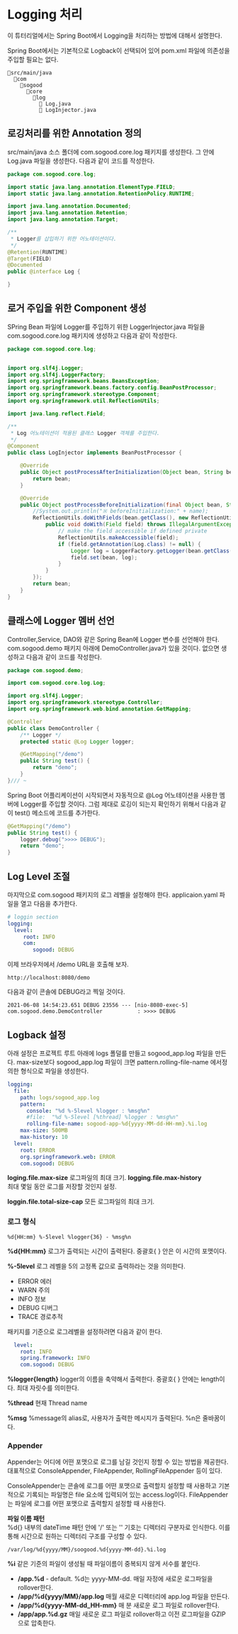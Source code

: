 # Logging 처리

이 튜터리얼에서는 Spring Boot에서 Logging을 처리하는 방법에 대해서 설명한다.

Spring Boot에서는 기본적으로 Logback이 선택되어 있어 pom.xml 파일에 의존성을 주입할 필요는 없다.

```
📁src/main/java
  📁com
    📁sogood
      📁core
        📁log
          📄 Log.java
          📄 LogInjector.java
```

## 로깅처리를 위한 Annotation 정의

src/main/java 소스 폴더에 com.sogood.core.log 패키지를 생성한다. 그 안에 Log.java 파일을 생성한다. 다음과 같이 코드를 작성한다.

```java
package com.sogood.core.log;

import static java.lang.annotation.ElementType.FIELD;
import static java.lang.annotation.RetentionPolicy.RUNTIME;

import java.lang.annotation.Documented;
import java.lang.annotation.Retention;
import java.lang.annotation.Target;

/** 
 * Logger를 삽입하기 위한 어노테이션이다. 
 */
@Retention(RUNTIME)
@Target(FIELD)
@Documented
public @interface Log {

}
```

## 로거 주입을 위한 Component 생성

SPring Bean 파일에 Logger를 주입하기 위한 LoggerInjector.java 파일을 com.sogood.core.log 패키지에 생성하고 다음과 같이 작성한다.

```java
package com.sogood.core.log;


import org.slf4j.Logger;
import org.slf4j.LoggerFactory;
import org.springframework.beans.BeansException;
import org.springframework.beans.factory.config.BeanPostProcessor;
import org.springframework.stereotype.Component;
import org.springframework.util.ReflectionUtils;

import java.lang.reflect.Field;

/**
 * Log 어노테이션이 적용된 클래스 Logger 객체를 주입한다. 
 */
@Component
public class LogInjector implements BeanPostProcessor {

    @Override
    public Object postProcessAfterInitialization(Object bean, String beanName) throws BeansException {
        return bean;
    }

    @Override
    public Object postProcessBeforeInitialization(final Object bean, String name) throws BeansException {
    	//System.out.println("※ beforeInitialization:" + name);
        ReflectionUtils.doWithFields(bean.getClass(), new ReflectionUtils.FieldCallback() {
            public void doWith(Field field) throws IllegalArgumentException, IllegalAccessException {
                // make the field accessible if defined private
                ReflectionUtils.makeAccessible(field);
                if (field.getAnnotation(Log.class) != null) {
                    Logger log = LoggerFactory.getLogger(bean.getClass());
                    field.set(bean, log);
                }
            }
        });
        return bean;
    }
}
```

## 클래스에 Logger 멤버 선언

Controller,Service, DAO와 같은 Spring Bean에 Logger 변수를 선언해야 한다. com.sogood.demo 패키지 아래에 DemoController.java가 있을 것이다. 없으면 생성하고 다음과 같이 코드를 작성한다.

```java
package com.sogood.demo;

import com.sogood.core.log.Log;

import org.slf4j.Logger;
import org.springframework.stereotype.Controller;
import org.springframework.web.bind.annotation.GetMapping;

@Controller
public class DemoController {
	/** Logger */
	protected static @Log Logger logger;

	@GetMapping("/demo")
	public String test() {
		return "demo";
	}
}/// ~
```

Spring Boot 어플리케이션이 시작되면서 자동적으로 @Log 어노테이션을 사용한 멤버에 Logger를 주입할 것이다. 그럼 제대로 로깅이 되는지 확인하기 위해서 다음과 같이 test() 메소드에 코드를 추가한다.

```java
@GetMapping("/demo")
public String test() {
	logger.debug(">>>> DEBUG");
	return "demo";
}
```

## Log Level 조절

마지막으로 com.sogood 패키지의 로그 레벨을 설정해야 한다. applicaion.yaml 파일을 열고 다음을 추가한다.

```yaml
# loggin section
logging:
  level:
     root: INFO 
     com:
        sogood: DEBUG
```

이제 브라우저에서 /demo URL을 호출해 보자.

```shell
http://localhost:8080/demo
```

다음과 같이 콘솔에 DEBUG라고 찍일 것이다.

```shell
2021-06-08 14:54:23.651 DEBUG 23556 --- [nio-8080-exec-5] com.sogood.demo.DemoController           : >>>> DEBUG
```

## Logback 설정

아래 설정은 프로젝트 루트 아래에 logs 폴덜를 만들고 sogood_app.log 파일을 만든다. max-size보다 sogood_app.log 파일이 크면 pattern.rolling-file-name 에서정의한 형식으로 파일을 생성한다.

```yaml
logging:
  file:
    path: logs/sogood_app.log
    pattern:
      console: "%d %-5level %logger : %msg%n"
      #file:  "%d %-5level [%thread] %logger : %msg%n"
      rolling-file-name: sogood-app-%d{yyyy-MM-dd-HH-mm}.%i.log
    max-size: 500MB
    max-history: 10
  level:
    root: ERROR
    org.springframework.web: ERROR
    com.sogood: DEBUG 
```

**loging.file.max-size** 로그파일의 최대 크기. **logging.file.max-history**\
최대 몇일 동안 로그를 저장할 것인지 설정.

**loggin.file.total-size-cap** 모든 로그파일의 최대 크기.

### 로그 형식

```shell
%d{HH:mm} %-5level %logger{36} - %msg%n
```

**%d{HH:mm}** 로그가 출력되는 시간이 출력된다. 중괄호{ } 안은 이 시간의 포맷이다.

**%-5level** 로그 레벨을 5의 고정폭 값으로 출력하라는 것을 의미한다.

* ERROR 에러
* WARN 주의
* INFO 정보
* DEBUG 디버그
* TRACE 경로추적

패키지를 기준으로 로그레벨을 설정하려면 다음과 같이 한다.

```yaml
  level:
    root: INFO
    spring.framework: INFO
    com.sogood: DEBUG
```

**%logger{length}** logger의 이름을 축약해서 출력한다. 중괄호{ } 안에는 length이다. 최대 자릿수를 의미한다.

**%thread** 현재 Thread name

**%msg** %message의 alias로, 사용자가 출력한 메시지가 출력된다. %n은 줄바꿈이다.

### Appender

Appender는 어디에 어떤 포맷으로 로그를 남길 것인지 정할 수 있는 방법을 제공한다. 대표적으로 ConsoleAppender, FileAppender, RollingFileAppender 등이 있다.

ConsoleAppender는 콘솔에 로그를 어떤 포맷으로 출력할지 설정할 때 사용하고 기본적으로 기록되는 파일명은 file 요소에 입력되어 있는 access.log이다. FileAppender는 파일에 로그를 어떤 포맷으로 출력할지 설정할 때 사용한다.

**파일 이름 패턴**\
%d{} 내부의 dateTime 패턴 안에 '/' 또는 '' 기호는 디렉터리 구분자로 인식한다. 이를 통해 시간으로 원하는 디렉터리 구조를 구성할 수 있다.

```
/var/log/%d{yyyy/MM}/soogood.%d{yyyy-MM-dd}.%i.log
```

**%i** 같은 기준의 파일이 생성될 때 파일이름이 중복되지 않게 서수를 붙인다.

* **/app.%d** - default. %d는 yyyy-MM-dd. 매일 자정에 새로운 로그파일을 rollover한다.
* **/app/%d{yyyy/MM}/app.log** 매월 새로운 디렉터리에 app.log 파일을 만든다.
* **/app/%d{yyyy-MM-dd_HH-mm}** 매 분 새로운 로그 파일로 rollover한다.
* **/app/app.%d.gz** 매일 새로운 로그 파일로 rollover하고 이전 로그파일을 GZIP으로 압축한다.
